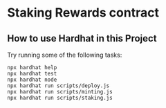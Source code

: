 # Staking Rewards contract



## How to use Hardhat in this Project

Try running some of the following tasks:

```shell
npx hardhat help
npx hardhat test
npx hardhat node
npx hardhat run scripts/deploy.js
npx hardhat run scripts/minting.js
npx hardhat run scripts/staking.js
```
